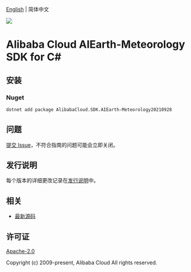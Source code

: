 [English](README.md) | 简体中文

![](https://aliyunsdk-pages.alicdn.com/icons/AlibabaCloud.svg)

# Alibaba Cloud AIEarth-Meteorology SDK for C#

## 安装

### Nuget

```bash
dotnet add package AlibabaCloud.SDK.AIEarth-Meteorology20210928
```

## 问题

[提交 Issue](https://github.com/aliyun/alibabacloud-csharp-sdk/issues/new)，不符合指南的问题可能会立即关闭。

## 发行说明

每个版本的详细更改记录在[发行说明](./ChangeLog.md)中。

## 相关

* [最新源码](https://github.com/aliyun/alibabacloud-csharp-sdk/)

## 许可证

[Apache-2.0](http://www.apache.org/licenses/LICENSE-2.0)

Copyright (c) 2009-present, Alibaba Cloud All rights reserved.
